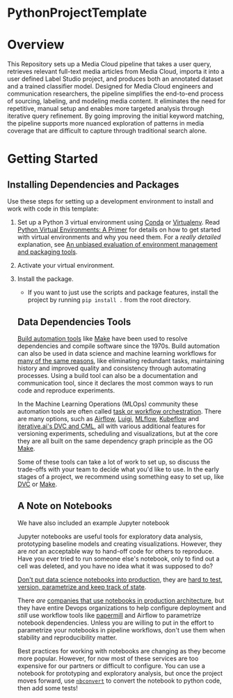 # PythonProjectTemplate

<!-- This repository presents some opinionated guidelines for creating a data science and machine learning project in Python, using the simple example of scripts for counting words in text documents. By following these guidelines you can make it easy for your code to be tested and understood by others (or yourself months from now), so they can reproduce your experiments.

These are just guidelines, not strict rules, so feel free to alter them to meet your needs. Just keep in mind the goal is that others can understand and run your code, even if you aren't around to ask questions to!

This template draws a lot of inspiration from [Cookiecutter Data Science](https://drivendata.github.io/cookiecutter-data-science/). Please read their awesome explanations! -->
# Overview
This Repository sets up a Media Cloud pipeline that takes a user query, retrieves relevant full-text media articles from Media Cloud, importa it into a user defined Label Studio project, and produces both an annotated dataset and a trained classifier model. Designed for Media Cloud engineers and communication researchers, the pipeline simplifies the end-to-end process of sourcing, labeling, and modeling media content. It eliminates the need for repetitive, manual setup and enables more targeted analysis through iterative query refinement. By going improving the initial keyword matching, the pipeline supports more nuanced exploration of patterns in media coverage that are difficult to capture through traditional search alone.
# Getting Started
## Installing Dependencies and Packages
Use these steps for setting up a development environment to install and work with code in this template:
1) Set up a Python 3 virtual environment using [Conda](https://docs.conda.io/projects/conda/en/latest/user-guide/install/index.html#) or [Virtualenv](https://virtualenv.pypa.io/en/latest/index.html). Read [Python Virtual Environments: A Primer](https://realpython.com/python-virtual-environments-a-primer/#the-virtualenv-project) for details on how to get started with virtual environments and why you need them. For a _really detailed_ explanation, see [An unbiased evaluation of environment management and packaging tools](https://alpopkes.com/posts/python/packaging_tools/). 
2) Activate your virtual environment.

3) Install the package.
	- If you want to just use the scripts and package features, install the project by running `pip install .` from the root directory.
	<!-- - If you will be changing the code and running tests, you can install it by running `pip install -e .[test,dev]`. The `-e/--editable` flag means local changes to the project code will always be available with the package is imported. You wouldn't use this in production, but it's useful for development.
  - Note for zsh users: use `pip install -e .'[test,dev]'` -->

### Environment Variables

To use the document retriever script, you must set the `MC_API_KEY` environment variable. The script uses the `python-dotenv` library, so you can create a `.env` file in the project's root directory:

```
MC_API_KEY="YOUR_MEDIA_CLOUD_API_KEY_HERE"
```

The script will automatically load this variable.


For example, if you use Conda, you would run the following to create an environment named `template` with python version 3.10, then activate it and install the package in developer mode:
```
$ conda create -n template python=3.10 -y
Collecting package metadata (current_repodata.json): done
Solving environment: done

## Package Plan ##

  environment location: /home/virginia/miniconda3/envs/template

  added / updated specs:
    - python=3.10



The following NEW packages will be INSTALLED:

    package                    |            build
    ---------------------------|-----------------
...

$ conda activate `template`
$ pip install -e .[test,dev]
Obtaining file:///home/virginia/workspace/PythonProjectTemplate
  Installing build dependencies ... done
  Getting requirements to build wheel ... done
  Installing backend dependencies ... done
    Preparing wheel metadata ... done
Collecting numpy
...
```

## Specifying Requirements
In order for users to install your package and all the libraries it depends on by running `pip install`, you need to provide a `pyproject.toml` file. This has two important sections:
- `project`: List project metadata and version information and all library requirements/dependencies, including for testing or development environments. This is the main file you will work with and add requirements to. Some dependencies 
- `build-system`: Define the build tool that is used to package and distribute your code. For this project, we use [SetupTools](https://setuptools.pypa.io/en/latest/userguide/quickstart.html).

If you'd like to learn more about python packaging, refer to [the Python Packaging User Guide](https://packaging.python.org/en/latest/) or [PEP 517](https://peps.python.org/pep-0517/#build-requirements).

### Requirements via conda environment files
[Anaconda](https://www.anaconda.com/download/) and its bare bones counterpart, [Miniconda](https://docs.anaconda.com/free/miniconda/index.html), are especially useful if your project depends on libraries that are difficult to install in the standard pythonic way, such as [GPU libraries](https://docs.anaconda.com/free/working-with-conda/packages/gpu-packages/). If this is the case, you should also share a [Conda environment file](https://docs.conda.io/projects/conda/en/latest/user-guide/tasks/manage-environments.html#creating-an-environment-file-manually) with your code. The conda virtual environment will need to be created and activated before any `pip install` steps. Installations with conda dependencies are usually a little more complicated, so make sure you include step-by-step instructions in documentation. 

### Containerized applications
In cases when its important that your software work exactly the same on every operating system or you want to abstract away difficult installation steps for end user, you can consider creating a [Docker container](https://www.docker.com/resources/what-container/). This is often appropriate deploying services in the cloud or providing an application for a tech-savvy person to use on their own. However, it's not necessary for most of our projects. 


## Directory Structure
So what does each file in this repository do?
```
.
├── src
    ├── mc_classifier_pipeline     # The python package root - Any code you'd like to be able to import lives here
        ├── __init__.py     # Indicates that this directory is a python package, you can put special import instructions here
        └── utils.py    # A module that handles logging and other internals
├── CHANGELOG.md    # Versioning information
├── dag_workflow.png    # An image that is linked to in this README
├── data    # Data files which may or may not be tracked in Git, but we reserve a folder for them so that users can all have the same relative paths
├── docs     # Sphinx auto-documentation uses this folder to run its scripts and store documentation
    ├── _build     # Contains the Sphinx doctree and html documentation source code
        ├── doctrees     # A folder with doctree construction information
        └── html   # A folder that contains the html code for all automatically created documentation
    ├── _static     # A folder that can contain static code
    ├── _templates    # A folder that can contain Sphinx templates
    ├── conf.py    # A function that configures Sphinx according to user specifications  
    ├── index.rst    # A directory that users can input new functions into for auto-documentation
    ├── make.bat    # A function that runs auto-documentation
    └── Makefile    # A function that creates html documentation based on functions in the index.rst file
├── dvc.lock    # Data Version Control uses this file to compare experiment versions. It's tracked in Git, but don't edit it manually.
├── dvc.yaml    # Create the Data Version Control pipeline stages here
├── notebooks
├── pyproject.toml    # Project metadata, dependencies and build tools are declared for proper installation and packaging.
├── README.md     # You're reading it now!
└── tests
├── .dvc    # The configuration file for Data Version Control
├── .github
    └── workflows/python_package.yml    # Github Workflow file, configures running tests on Github every time a pull request to the main branch is made
├── .gitignore   # Lists files that should not be included in version control, created from Github's template .gitignore for Python.
└── .dvcignore    # Lists files that Data Version Control should skip when checking for changes in stage dependencies.
```


# Communication Tools and Code
When you work with others, it's not just about the code!

The README, CHANGELOG and docstrings are just as important.

- _README.md_ : Summarize the project's purpose and give installation instructions.
- _CHANGELOG.md_ : Tell the user what has changed between versions and why, see [Keep A CHANGELOG](https://keepachangelog.com/en/1.0.0/)
- docstrings: Appear directly in your code and give an overview of each function or object. They can be printed using `help(object)` from the python interpreter or used to automatically generate API documentation with a tool like [Sphinx](https://www.sphinx-doc.org/en/master/index.html). There are many different docstring formats. Your team can choose any they like, just be consistent. This template uses [reStructuredText style](https://peps.python.org/pep-0287/).
- Sphinx  : Create html documentation for your functions based on the docstrings you write in the code. Use [Sphinx](https://www.sphinx-doc.org/en/master/index.html) to streamline the documentation process.

Read [Real Python's Documenting Python Code: A Complete Guide](https://realpython.com/documenting-python-code/) for more ideas about effectively documenting code. The `.md` files are written using [Markdown](https://www.markdownguide.org/), a handy formatting language that is automatically rendered in Github.

# Tests
Although it's [impossible to generally prove that your code is bug-free](https://en.wikipedia.org/wiki/Undecidable_problem), automated testing is a valuable tool. It provides:
- Proof that your code works as intended in most common examples and important edge cases
- Instant feedback on whether changes to the code broke its functionality
- Examples of how to use the code, a type of documentation

This repository has tests configured using [pytest](https://pytest.org/) and the Github action defined in `.github/workflows/python_package.yml` will run tests every time you make a pull request to the main branch of the repository. [Unittest](https://docs.python.org/3/library/unittest.html#module-unittest) and [nose2](https://docs.nose2.io/en/latest/) are other common test frameworks for python.

You can run tests locally using `pytest` or `python -m pytest` from the command line from the root of the repository or configure them to be [run with a debugger in your IDE](https://code.visualstudio.com/docs/python/testing). For example:
```
$ pytest
======================== test session starts ========================
platform linux -- Python 3.10.4, pytest-7.1.2, pluggy-1.0.0
rootdir: /home/virginia/workspace/PythonProjectTemplate
collected 2 items

tests/test_sample_module.py .
```

Read the following articles for tips on writing your own tests:
- [Getting Started With Testing in Python](https://realpython.com/python-testing/)
- [13 Tips for Writing Useful Unit Tests](https://betterprogramming.pub/13-tips-for-writing-useful-unit-tests-ca20706b5368)
- [Why Good Developers Write Bad Unit Tests](https://mtlynch.io/good-developers-bad-tests)

# Reproducible Experiments
In practice, data science often relies on pipelining many operations together to prepare data, extract features, then train and evaluate models or produce analysis. Whether someone can reproduce your experiments depends on how clearly you lay out the pipeline and parameters that you use for each 'node' in the pipeline, including stating where to find the input data and how it should be formatted.

In practice, you should write scripts that are flexible enough to change the parameters you'd like to experiment with and define the pipeline using a directed acyclic graph (DAG), where the outputs from earlier steps become the dependencies for later ones. It's good practice to draw out the DAG for your experiment first, noting inputs, outputs and parameters, before you code scripts for the pipeline, like this:

![DAG diagram](./dag_workflow.png)

<!-- ## Reusable Scripts
Our 'experiment' here is simply counting the occurrence of words from a set of documents, in the form of text files, then writing the counts of each word to a CSV file. This operation is made available to users via the `mc_classifier_pipeline.corpus_counter_script` and by using the [`argparse` command-line parsing library](https://docs.python.org/3/library/argparse.html#module-argparse), we clearly describe the expected input parameters and options, which can be displayed using the `--help` flag. There are [other command-line parsers](https://realpython.com/comparing-python-command-line-parsing-libraries-argparse-docopt-click/) you can use, but `argparse` comes with python, so you don't need to add an extra requirement.


Since we have made the package installable and defined it as the `corpus-counter` script in `project.toml`, users can run it using `corpus-counter`, `python -m mc_classifier_pipeline.corpus_counter_script` or `python src/mc_classifier_pipeline/corpus_counter_script.py`, but all work the same way:
```
$ corpus-counter --help 
usage: corpus-counter [-h] [--case-insensitive] csv documents [documents ...]

A script to generate counts of tokens in a corpus

positional arguments:
  csv                   Path to the output CSV storing token counts. Required.
  documents             Paths to at least one raw text document that make up the corpus. Required.

options:
  -h, --help            show this help message and exit
  --case-insensitive, -c
                        Default is to have case sensitive tokenization. Use this flag to make the token counting
                        case insensitive. Optional.
$ python src/mc_classifier_pipeline/corpus_counter_script.py --help
usage: corpus_counter_script.py [-h] [--case-insensitive]
...
$ python -m mc_classifier_pipeline.corpus_counter_script --help
usage: corpus_counter_script.py [-h] [--case-insensitive]
                                csv documents [documents ...]

A script to generate counts of tokens in a corpus
...
```

Using the help message, we can understand how to run the script to count all the words in the text files in `data/gutenberg` in a case-insensitive way, saving word counts to a new csv file, `data/gutenberg_counts.csv`:
```
$ corpus-counter data/gutenberg_counts.csv data/gutenberg/*.txt --case-insensitive
INFO : 2023-12-08 12:26:10,770 : mc_classifier_pipeline.corpus_counter_script : Command line arguments: Namespace(csv='data/gutenberg_counts.csv', documents=['data/gutenberg/austen-emma.txt', 'data/gutenberg/austen-persuasion.txt', 'data/gutenberg/austen-sense.txt', 'data/gutenberg/bible-kjv.txt', 'data/gutenberg/blake-poems.txt', 'data/gutenberg/bryant-stories.txt', 'data/gutenberg/burgess-busterbrown.txt', 'data/gutenberg/carroll-alice.txt', 'data/gutenberg/chesterton-ball.txt', 'data/gutenberg/chesterton-brown.txt', 'data/gutenberg/chesterton-thursday.txt'], case_insensitive=True)
DEBUG : 2023-12-08 12:26:10,771 : mc_classifier_pipeline.word_count : CorpusCounter instantiated, tokenization pattern: \s, case insensitive: True
INFO : 2023-12-08 12:26:10,771 : mc_classifier_pipeline.corpus_counter_script : Tokenizing document number 0: data/gutenberg/austen-emma.txt
DEBUG : 2023-12-08 12:26:10,771 : mc_classifier_pipeline.word_count : Tokenizing '[Emma by Jane Austen 1816]
...
```
 -->

## Data Dependencies Tools
[Build automation tools](https://en.wikipedia.org/wiki/Build_automation) like [Make](https://en.wikipedia.org/wiki/Make_(software)) have been used to resolve dependencies and compile software since the 1970s. Build automation can also be used in data science and machine learning workflows for [many of the same reasons](https://en.wikipedia.org/wiki/Build_automation#Advantages), like eliminating redundant tasks, maintaining history and improved quality and consistency through automating processes. Using a build tool can also be a documentation and communication tool, since it declares the most common ways to run code and reproduce experiments.

In the Machine Learning Operations (MLOps) community these automation tools are often called [task or workflow orchestration](https://www.datarevenue.com/en-blog/airflow-vs-luigi-vs-argo-vs-mlflow-vs-kubeflow). There are many options, such as [Airflow](https://airflow.apache.org/), [Luigi](https://github.com/spotify/luigi), [MLflow](https://mlflow.org/), [Kubeflow](https://www.kubeflow.org/) and [iterative.ai's DVC and CML](https://iterative.ai/), all with various additional features for versioning experiments, scheduling and visualizations, but at the core they are all built on the same dependency graph principle as the OG [Make](https://opensource.com/article/18/8/what-how-makefile).

Some of these tools can take a lot of work to set up, so discuss the trade-offs with your team to decide what you'd like to use. In the early stages of a project, we recommend using something easy to set up, like [DVC](https://dvc.org/) or [Make](https://opensource.com/article/18/8/what-how-makefile).

<!-- ### DVC Example
In this repository, we have set up a pipeline using [DVC](https://dvc.org/), which has the added benefit of versioning data and experiments. DVC is especially easy to set up for Python projects, because it can be installed via pip in the project requirements and integrates with git. See [DVC Get Started documentation](https://dvc.org/doc/start) for instructions on setting up DVC in your own repository.

The stages in our word count experiment pipeline are configured in `dvc.yaml`. As described in the previous section, this takes the `data/gutenberg` files as input and produces `data/gutenberg_counts.csv` as the final product. Since `data/gutenberg_counts.csv` should be generated whenever the data or scripts change, it is managed by DVC and ignored by git. You can re-run the pipeline steps by running `dvc repro`.
```
$ dvc repro
Running stage 'count-words':
> python mc_classifier_pipeline/corpus_counter_script.py data/gutenberg_counts.csv data/gutenberg/*.txt --case-insensitive
INFO : 2022-05-23 11:18:42,813 : __main__ : Command line arguments: Namespace(csv='data/gutenberg_counts.csv', documents=['data/gutenberg/austen-emma.txt', 'data/gutenberg/austen-persuasion.txt', 'data/gutenberg/austen-sense.txt', 'data/gutenberg/bible-kjv.txt', 'data/gutenberg/blake-poems.txt', 'data/gutenberg/bryant-stories.txt', 'data/gutenberg/burgess-busterbrown.txt', 'data/gutenberg/carroll-alice.txt', 'data/gutenberg/chesterton-ball.txt', 'data/gutenberg/chesterton-brown.txt', 'data/gutenberg/chesterton-thursday.txt'], case_insensitive=True)
...
$ dvc repro
Stage 'count-words' didn't change, skipping
Data and pipelines are up to date.
```


You can see the stages in the DAG by running `dvc dag`, in our case it's just a single step called `count-words`:
```
$ dvc dag
+-------------+
| count-words |
+-------------+
```
 -->
## A Note on Notebooks
We have also included an example Jupyter notebook

Jupyter notebooks are useful tools for exploratory data analysis, prototyping baseline models and creating visualizations. However, they are _not_ an acceptable way to hand-off code for others to reproduce. Have you ever tried to run someone else's notebook, only to find out a cell was deleted, and you have no idea what it was supposed to do?

[Don't put data science notebooks into production](https://martinfowler.com/articles/productize-data-sci-notebooks.html), they are [hard to test, version, parametrize and keep track of state](https://www.reddit.com/r/datascience/comments/ezh50g/jupyter_notebooks_in_productionno_just_no/).

There _are_ [companies that use notebooks in production architecture](https://blog.goodaudience.com/inside-netflixs-notebook-driven-architecture-aedded32145e), but they have entire Devops organizations to help configure deployment and _still_ use workflow tools like [papermill](https://papermill.readthedocs.io/en/latest/) and Airflow to parametrize notebook dependencies. Unless you are willing to put in the effort to parametrize your notebooks in pipeline workflows, don't use them when stability and reproducibility matter.

Best practices for working with notebooks are changing as they become more popular. However, for now most of these services are too expensive for our partners or difficult to configure. You can use a notebook for prototyping and exploratory analysis, but once the project moves forward, use [`nbconvert`](https://linuxhint.com/convert-jupyter-notebook-python/) to convert the notebook to python code, then add some tests!